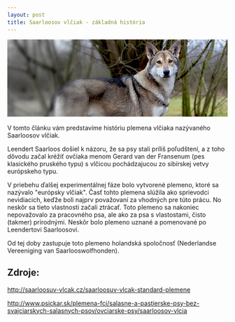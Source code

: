 ```yaml
---
layout: post
title: Saarloosov vlčiak - základná história
---
```

![Saarloosov vlčiak](/images/saarloos2.png)

V tomto článku vám predstavíme históriu plemena vlčiaka nazývaného Saarloosov vlčiak.

Leendert Saarloos došiel k názoru, že sa psy stali príliš poľudštení, a z toho dôvodu začal kréžiť ovčiaka menom Gerard van der Fransenum (pes klasického pruského typu) s vlčicou pochádzajucou zo sibírskej vetvy európskeho typu.

V priebehu ďalšej experimentálnej fáze bolo vytvorené plemeno, ktoré sa nazývalo "európsky vlčiak". Časť tohto plemena slúžila ako sprievodci nevidiacich, keďže boli najprv považovaní za vhodných pre túto prácu. No neskôr sa tieto vlastnosti začali ztrácať. Toto plemeno sa nakoniec nepovažovalo za pracovného psa, ale ako za psa s vlastostami, čisto (takmer) prírodnými. Neskôr bolo plemeno uznané a pomenované po Leendertovi Saarloosovi.

Od tej doby zastupuje toto plemeno holandská spoločnosť (Nederlandse Vereeniging van Saarlooswolfhonden).

## Zdroje:

<http://saarloosuv-vlcak.cz/saarloosuv-vlcak-standard-plemene>

<http://www.psickar.sk/plemena-fci/salasne-a-pastierske-psy-bez-svajciarskych-salasnych-psov/ovciarske-psy/saarloosov-vlcia>
